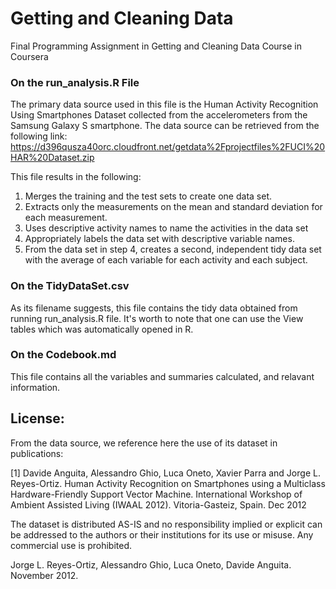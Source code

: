 # Getting and Cleaning Data
Final Programming Assignment in Getting and Cleaning Data Course in Coursera


### On the run_analysis.R File
The primary data source used in this file is the Human Activity Recognition Using Smartphones Dataset collected from the accelerometers from the Samsung Galaxy S smartphone. The data source can be retrieved from the following link: https://d396qusza40orc.cloudfront.net/getdata%2Fprojectfiles%2FUCI%20HAR%20Dataset.zip

This file results in the following:

1. Merges the training and the test sets to create one data set.
2. Extracts only the measurements on the mean and standard deviation for each measurement.
3. Uses descriptive activity names to name the activities in the data set
4. Appropriately labels the data set with descriptive variable names.
5. From the data set in step 4, creates a second, independent tidy data set with the average of each variable for each activity and each subject.


### On the TidyDataSet.csv
As its filename suggests, this file contains the tidy data obtained from running run_analysis.R file. It's worth to note that one can use the View tables which was automatically opened in R.

### On the Codebook.md
This file contains all the variables and summaries calculated, and relavant information.


## License:

From the data source, we reference here the use of its dataset in publications:

[1] Davide Anguita, Alessandro Ghio, Luca Oneto, Xavier Parra and Jorge L. Reyes-Ortiz. Human Activity Recognition on Smartphones using a Multiclass Hardware-Friendly Support Vector Machine. International Workshop of Ambient Assisted Living (IWAAL 2012). Vitoria-Gasteiz, Spain. Dec 2012

The dataset is distributed AS-IS and no responsibility implied or explicit can be addressed to the authors or their institutions for its use or misuse. Any commercial use is prohibited.

Jorge L. Reyes-Ortiz, Alessandro Ghio, Luca Oneto, Davide Anguita. November 2012.
